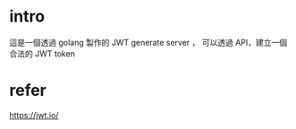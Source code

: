 # intro
這是一個透過 golang 製作的 JWT generate server ，
可以透過 API，建立一個合法的 JWT token

# 



# refer
https://jwt.io/